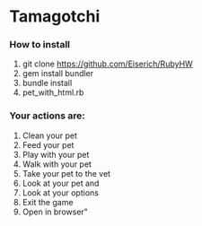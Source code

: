 # Tamagotchi

### How to install
1. git clone https://github.com/Eiserich/RubyHW
2. gem install bundler
3. bundle install
4. pet_with_html.rb
### Your actions are:
   1. Clean your pet
   2. Feed your pet
   3. Play with your pet
   4. Walk with your pet
   5. Take your pet to the vet
   6. Look at your pet and
   7. Look at your options
   8. Exit the game
   9. Open in browser"

